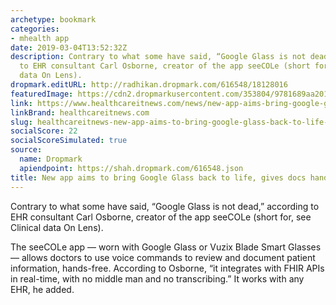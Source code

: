 ```yaml
---
archetype: bookmark
categories:
- mhealth app
date: 2019-03-04T13:52:32Z
description: Contrary to what some have said, “Google Glass is not dead,” according
  to EHR consultant Carl Osborne, creator of the app seeCOLe (short for, see Clinical
  data On Lens).
dropmark.editURL: http://radhikan.dropmark.com/616548/18128016
featuredImage: https://cdn2.dropmarkusercontent.com/353804/9781689aa20123b75a1dfcdcf40b617b954ebaecc492fffd2e385b3b145eb313/thumbnail/CO-HITN.png?Expires=1557430063&Signature=Cd3cksWSJ1DSOJ8WEzsxYw60qdfYrI7DV5CoPizJmr0tuqB0BGrtNfUFwTYXOP0q2uFZerEQ1TqowNNOgDMF4IKW7~AZqilqfgycLY~MF~2r0HmqomZ2N10OYvtkHn7uc9bpo9ucjalxwbig4krl07k5gs1oyLcm8eBxLJzaNR-k9lpy4PxAZO36YpcctHHOkS4QP8qK9vuhOhGQxyUHpAyoYU-UemC7t76XUTCzilQlAkz3kzaZQgtbbKfG1aWZK0xpoRuJ3wslKER8Gr~owVibO4N-xIgw7Fh7SbaF5J-fQ8-s5Bj4al-b2KvKJM~HLP8jc3shSuIiDDK5qP24ew__&Key-Pair-Id=APKAITQYWVEN757ZA4KQ
link: https://www.healthcareitnews.com/news/new-app-aims-bring-google-glass-back-life-gives-docs-hands-free-ehr
linkBrand: healthcareitnews.com
slug: healthcareitnews-new-app-aims-to-bring-google-glass-back-to-life-gives-docs-hands-free-ehr
socialScore: 22
socialScoreSimulated: true
source:
  name: Dropmark
  apiendpoint: https://shah.dropmark.com/616548.json
title: New app aims to bring Google Glass back to life, gives docs hands-free EHR
---
```

Contrary to what some have said, “Google Glass is not dead,” according to EHR consultant Carl Osborne, creator of the app seeCOLe (short for, see Clinical data On Lens).

The seeCOLe app — worn with Google Glass or Vuzix Blade Smart Glasses — allows doctors to use voice commands to review and document patient information, hands-free. According to Osborne, “it integrates with FHIR APIs in real-time, with no middle man and no transcribing.” It works with any EHR, he added.

